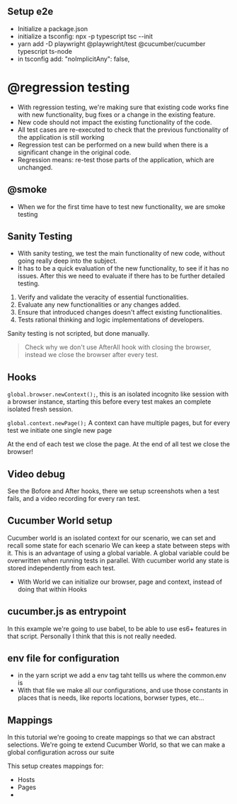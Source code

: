 ## Setup e2e

* Initialize a package.json
* initialize a tsconfig: npx -p typescript tsc --init
* yarn add -D playwright @playwright/test @cucumber/cucumber typescript ts-node
* in tsconfig add: "noImplicitAny": false, 


# @regression testing

* With regression testing, we're making sure that existing code works fine with new functionality, bug fixes or a change in the existing feature.
* New code should not impact the existing functionality of the code.
* All test cases are re-executed to check that the previous functionality of the application is still working
* Regression test can be performed on a new build when there is a significant change in the original code.
* Regression means: re-test those parts of the application, which are unchanged.

## @smoke

* When we for the first time have to test new functionality, we are smoke testing

## Sanity Testing

* With sanity testing, we test the main functionality of new code, without going really deep into the subject.
* It has to be a quick evaluation of the new functionality, to see if it has no issues. After this we need to evaluate if there has to be further detailed testing.
1. Verify and validate the veracity of essential functionalities.
2. Evaluate any new functionalities or any changes added.
3. Ensure that introduced changes doesn't affect existing functionalities.
4. Tests rational thinking and logic implementations of developers.

Sanity testing is not scripted, but done manually.

> Check why we don't use AfterAll hook with closing the browser, instead we close the browser after every test.

## Hooks

`global.browser.newContext();`, this is an isolated incognito like session with a browser instance, starting this before every test makes an complete isolated fresh session.

`global.context.newPage();` A context can have multiple pages, but for every test we initiate one single new page

At the end of each test we close the page. At the end of all test we close the browser!


## Video debug

See the Bofore and After hooks, there we setup screenshots when a test fails, and a video recording for every ran test.

## Cucumber World setup

Cucumber world is an isolated context for our scenario, we can set and recall some state for each scenario
We can keep a state between steps with it.
This is an advantage of using a global variable. A global variable could be overwritten when running tests in parallel.
With cucumber world any state is stored independently from each test.

* With World we can initialize our browser, page and context, instead of doing that within Hooks

## cucumber.js as entrypoint

In this example we're going to use babel, to be able to use es6+ features in that script. Personally I think that this is not really needed.

## env file for configuration

* in the yarn script we add a env tag taht tellls us where the common.env is
* With that file we make all our configurations, and use those constants in places that is needs, like reports locations, borwser types, etc...


## Mappings

In this tutorial we're gooing to create mappings so that we can abstract selections.
We're going te extend Cucumber World, so that we can make a global configuration across our suite

This setup creates mappings for:
* Hosts
* Pages
* 

